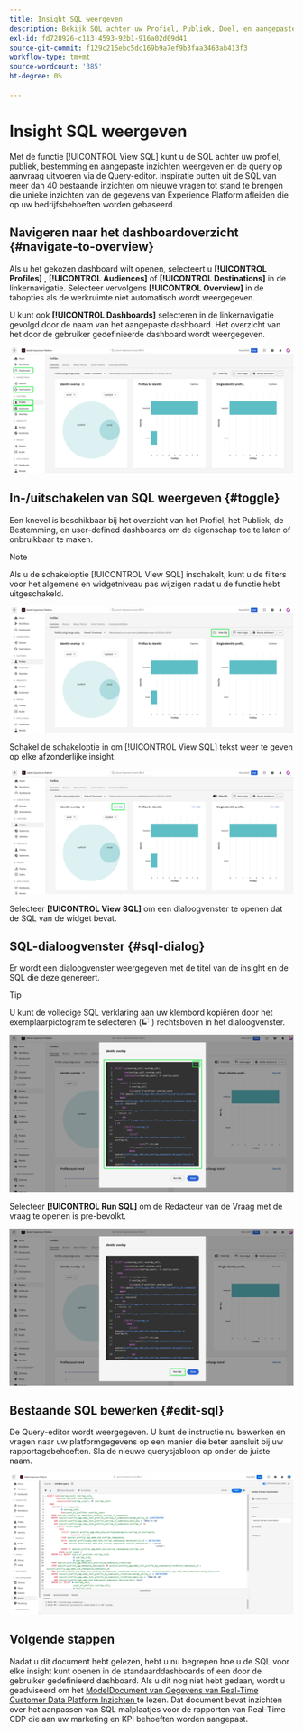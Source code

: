 ```yaml
---
title: Insight SQL weergeven
description: Bekijk SQL achter uw Profiel, Publiek, Doel, en aangepaste inzichten en voer de vraag op bestelling door de Redacteur van de Vraag uit.
exl-id: fd728926-c113-4593-92b1-916a02d09d41
source-git-commit: f129c215ebc5dc169b9a7ef9b3faa3463ab413f3
workflow-type: tm+mt
source-wordcount: '385'
ht-degree: 0%

---
```


# Insight SQL weergeven

Met de functie [!UICONTROL View SQL] kunt u de SQL achter uw profiel, publiek, bestemming en aangepaste inzichten weergeven en de query op aanvraag uitvoeren via de Query-editor. inspiratie putten uit de SQL van meer dan 40 bestaande inzichten om nieuwe vragen tot stand te brengen die unieke inzichten van de gegevens van Experience Platform afleiden die op uw bedrijfsbehoeften worden gebaseerd.

## Navigeren naar het dashboardoverzicht {#navigate-to-overview}

Als u het gekozen dashboard wilt openen, selecteert u **[!UICONTROL Profiles]** , **[!UICONTROL Audiences]** of **[!UICONTROL Destinations]** in de linkernavigatie. Selecteer vervolgens **[!UICONTROL Overview]** in de tabopties als de werkruimte niet automatisch wordt weergegeven.

U kunt ook **[!UICONTROL Dashboards]** selecteren in de linkernavigatie gevolgd door de naam van het aangepaste dashboard. Het overzicht van het door de gebruiker gedefinieerde dashboard wordt weergegeven.

![ UI van Experience Platform met [!UICONTROL Profiles], [!UICONTROL Audiences], [!UICONTROL Destinations], en [!UICONTROL Dashboards] benadrukte.](./images/view-sql/dashboard-navigation.png)

## In-/uitschakelen van SQL weergeven {#toggle}

Een knevel is beschikbaar bij het overzicht van het Profiel, het Publiek, de Bestemming, en user-defined dashboards om de eigenschap toe te laten of onbruikbaar te maken.

>[!NOTE]
>
>Als u de schakeloptie [!UICONTROL View SQL] inschakelt, kunt u de filters voor het algemene en widgetniveau pas wijzigen nadat u de functie hebt uitgeschakeld.

![ de [!UICONTROL View SQL] benadrukte knevel.](./images/view-sql/view-sql-toggle.png)

Schakel de schakeloptie in om [!UICONTROL View SQL] tekst weer te geven op elke afzonderlijke insight.

![ een insight met [!UICONTROL View SQL] benadrukte.](./images/view-sql/insight-view-sql.png)

Selecteer **[!UICONTROL View SQL]** om een dialoogvenster te openen dat de SQL van de widget bevat.

## SQL-dialoogvenster {#sql-dialog}

Er wordt een dialoogvenster weergegeven met de titel van de insight en de SQL die deze genereert.

>[!TIP]
>
>U kunt de volledige SQL verklaring aan uw klembord kopiëren door het exemplaarpictogram te selecteren (![ het exemplaarpictogram.](/help/images/icons/copy.png) ) rechtsboven in het dialoogvenster.

![ een dialoog van insight met de SQL benadrukte verklaring.](./images/view-sql/sql-dialog.png)

Selecteer **[!UICONTROL Run SQL]** om de Redacteur van de Vraag met de vraag te openen is pre-bevolkt.

![ een dialoog van insight met [!UICONTROL Run SQL] benadrukt.](./images/view-sql/run-sql.png)

## Bestaande SQL bewerken {#edit-sql}

De Query-editor wordt weergegeven. U kunt de instructie nu bewerken en vragen naar uw platformgegevens op een manier die beter aansluit bij uw rapportagebehoeften. Sla de nieuwe querysjabloon op onder de juiste naam.

![ de Redacteur van de Vraag met uw gekozen insight SQL vooraf bevolkt.](./images/view-sql/edit-sql.png)

## Volgende stappen

Nadat u dit document hebt gelezen, hebt u nu begrepen hoe u de SQL voor elke insight kunt openen in de standaarddashboards of een door de gebruiker gedefinieerd dashboard. Als u dit nog niet hebt gedaan, wordt u geadviseerd om het [ ModelDocument van Gegevens van Real-Time Customer Data Platform Inzichten ](./data-models/cdp-insights-data-model-b2c.md) te lezen. Dat document bevat inzichten over het aanpassen van SQL malplaatjes voor de rapporten van Real-Time CDP die aan uw marketing en KPI behoeften worden aangepast.

